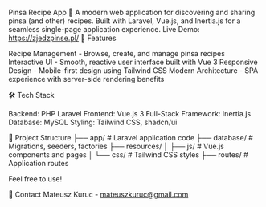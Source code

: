 Pinsa Recipe App 🍕
A modern web application for discovering and sharing pinsa (and other) recipes. Built with Laravel, Vue.js, and Inertia.js for a seamless single-page application experience.
Live Demo: https://zjedzpinse.pl/
🚀 Features

Recipe Management - Browse, create, and manage pinsa recipes
Interactive UI - Smooth, reactive user interface built with Vue 3
Responsive Design - Mobile-first design using Tailwind CSS
Modern Architecture - SPA experience with server-side rendering benefits

🛠️ Tech Stack

Backend: PHP Laravel
Frontend: Vue.js 3
Full-Stack Framework: Inertia.js
Database: MySQL
Styling: Tailwind CSS, shadcn/ui

📁 Project Structure
├── app/                 # Laravel application code
├── database/           # Migrations, seeders, factories
├── resources/
│   ├── js/             # Vue.js components and pages
│   └── css/            # Tailwind CSS styles
├── routes/             # Application routes

Feel free to use!

📧 Contact
Mateusz Kuruc - mateuszkuruc@gmail.com
